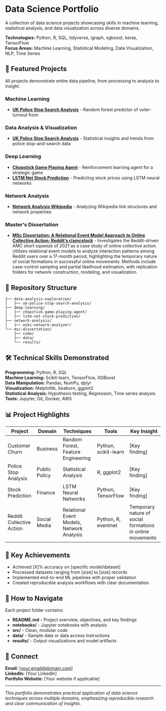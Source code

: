 # Data Science Portfolio

A collection of data science projects showcasing skills in machine learning, statistical analysis, and data visualization across diverse domains.

**Technologies:** Python, R, SQL, tidyverse, igraph, xgboost, keras, TensorFlow  
**Focus Areas:** Machine Learning, Statistical Modeling, Data Visualization, NLP, Time Series

## 🚀 Featured Projects
All projects demonstrate entire data pipeline, from processing to analysis to insight.

### Machine Learning
- **[UK Police Stop Search Analysis](/machine-learning/gb-forest-voter-predictor/)** - Random forest predictor of voter-turnout from 

### Data Analysis & Visualization
- **[UK Police Stop Search Analysis](/data-analysis-exploration/uk-police-stop-search-analysis/)** - Statistical insights and trends from police stop-and-search data

### Deep Learning
- **[Chopstick Game Playing Agent](/deep-learning/chopstick-game-playing-agent/)** - Reinforcement learning agent for a strategic game
- **[LSTM Net Stock Prediction](/deep-learning/lstm-net-stock-prediction/)** - Predicting stock prices using LSTM neural networks

### Network Analysis
- **[Network Analysis Wikipedia](/network-analysis/wiki-network-analyzer/)** - Analyzing Wikipedia link structures and network properties

### Master's Dissertation
- **[MSc Dissertation: A Relational Event Model Approach to Online Collective Action: Reddit’s r/amcstock](/msc-dissertation/)** - Investigates the Reddit-driven AMC short squeeze of 2021 as a case study of online collective action. Utilizes relational event models to analyze interaction patterns among Reddit users over a 17-month period, highlighting the temporary nature of social formations in successful online movements. Methods include case-control sampling and partial likelihood estimation, with replication folders for network construction, modeling, and visualization.

## 📁 Repository Structure

```
├── data-analysis-exploration/
│   ├── uk-police-stop-search-analysis/
├── deep-learning/
│   ├── chopstick-game-playing-agent/
│   ├── lstm-net-stock-prediction/
├── network-analysis/
│   ├── wiki-network-analyzer/
└── msc-dissertation/
    ├── code/
    ├── data/
    └── results/
```

## 🛠️ Technical Skills Demonstrated

**Programming:** Python, R, SQL  
**Machine Learning:** Scikit-learn, TensorFlow, XGBoost  
**Data Manipulation:** Pandas, NumPy, dplyr  
**Visualization:** Matplotlib, Seaborn, ggplot2  
**Statistical Analysis:** Hypothesis testing, Regression, Time series analysis  
**Tools:** Jupyter, Git, Docker, AWS

## 📊 Project Highlights

| Project                  | Domain       | Techniques                  | Tools               | Key Insight       |
|--------------------------|--------------|-----------------------------|---------------------|-------------------|
| Customer Churn           | Business     | Random Forest, Feature Engineering | Python, scikit-learn | [Key finding]     |
| Police Stop Analysis      | Public Policy | Statistical Analysis        | R, ggplot2          | [Key finding]     |
| Stock Prediction          | Finance      | LSTM Neural Networks        | Python, TensorFlow  | [Key finding]     |
| Reddit Collective Action | Social Media | Relational Event Models, Network Analysis | Python, R, eventnet | Temporary nature of social formations in online movements |

## 🎯 Key Achievements

- Achieved [X]% accuracy on [specific model/dataset]
- Processed datasets ranging from [size] to [size] records
- Implemented end-to-end ML pipelines with proper validation
- Created reproducible analysis workflows with clear documentation

## 📖 How to Navigate

Each project folder contains:
- **README.md** - Project overview, objectives, and key findings
- **notebooks/** - Jupyter notebooks with analysis
- **src/** - Clean, modular code
- **data/** - Sample data or data access instructions
- **results/** - Output visualizations and model artifacts

## 🔗 Connect

**Email:** [your.email@domain.com]  
**LinkedIn:** [Your LinkedIn]  
**Portfolio Website:** [Your website if applicable]

---

*This portfolio demonstrates practical application of data science techniques across multiple domains, emphasizing reproducible research and clear communication of insights.*